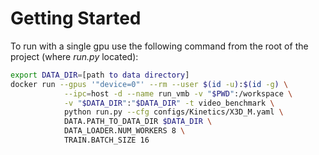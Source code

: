 # Getting Started

To run with a single gpu use the following command from the root of the project (where *run.py* located):
```bash
export DATA_DIR=[path to data directory]
docker run --gpus '"device=0"' --rm --user $(id -u):$(id -g) \
            --ipc=host -d --name run_vmb -v "$PWD":/workspace \
            -v "$DATA_DIR":"$DATA_DIR" -t video_benchmark \
            python run.py --cfg configs/Kinetics/X3D_M.yaml \
            DATA.PATH_TO_DATA_DIR $DATA_DIR \
            DATA_LOADER.NUM_WORKERS 8 \
            TRAIN.BATCH_SIZE 16  
 ```
